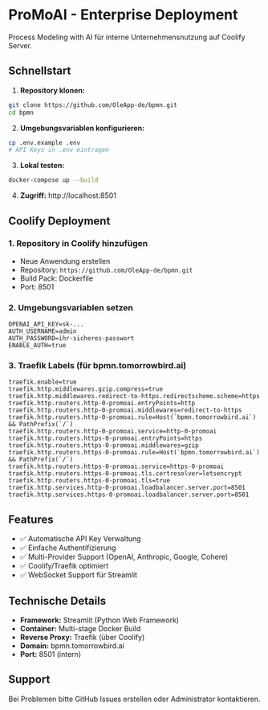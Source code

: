 # ProMoAI - Enterprise Deployment

Process Modeling with AI für interne Unternehmensnutzung auf Coolify Server.

## Schnellstart

1. **Repository klonen:**
```bash
git clone https://github.com/OleApp-de/bpmn.git
cd bpmn
```

2. **Umgebungsvariablen konfigurieren:**
```bash
cp .env.example .env
# API Keys in .env eintragen
```

3. **Lokal testen:**
```bash
docker-compose up --build
```

4. **Zugriff:** http://localhost:8501

## Coolify Deployment

### 1. Repository in Coolify hinzufügen
- Neue Anwendung erstellen
- Repository: `https://github.com/OleApp-de/bpmn.git`
- Build Pack: Dockerfile
- Port: 8501

### 2. Umgebungsvariablen setzen
```
OPENAI_API_KEY=sk-...
AUTH_USERNAME=admin
AUTH_PASSWORD=ihr-sicheres-passwort
ENABLE_AUTH=true
```

### 3. Traefik Labels (für bpmn.tomorrowbird.ai)
```
traefik.enable=true
traefik.http.middlewares.gzip.compress=true
traefik.http.middlewares.redirect-to-https.redirectscheme.scheme=https
traefik.http.routers.http-0-promoai.entryPoints=http
traefik.http.routers.http-0-promoai.middlewares=redirect-to-https
traefik.http.routers.http-0-promoai.rule=Host(`bpmn.tomorrowbird.ai`) && PathPrefix(`/`)
traefik.http.routers.http-0-promoai.service=http-0-promoai
traefik.http.routers.https-0-promoai.entryPoints=https
traefik.http.routers.https-0-promoai.middlewares=gzip
traefik.http.routers.https-0-promoai.rule=Host(`bpmn.tomorrowbird.ai`) && PathPrefix(`/`)
traefik.http.routers.https-0-promoai.service=https-0-promoai
traefik.http.routers.https-0-promoai.tls.certresolver=letsencrypt
traefik.http.routers.https-0-promoai.tls=true
traefik.http.services.http-0-promoai.loadbalancer.server.port=8501
traefik.http.services.https-0-promoai.loadbalancer.server.port=8501
```

## Features

- ✅ Automatische API Key Verwaltung
- ✅ Einfache Authentifizierung 
- ✅ Multi-Provider Support (OpenAI, Anthropic, Google, Cohere)
- ✅ Coolify/Traefik optimiert
- ✅ WebSocket Support für Streamlit

## Technische Details

- **Framework:** Streamlit (Python Web Framework)
- **Container:** Multi-stage Docker Build
- **Reverse Proxy:** Traefik (über Coolify)
- **Domain:** bpmn.tomorrowbird.ai
- **Port:** 8501 (intern)

## Support

Bei Problemen bitte GitHub Issues erstellen oder Administrator kontaktieren.